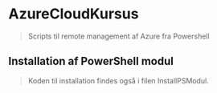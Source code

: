 # AzureCloudKursus
>Scripts til remote management af Azure fra Powershell
## Installation af PowerShell modul
>Koden til installation findes også i filen InstallPSModul.
